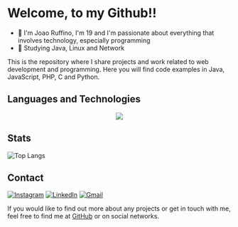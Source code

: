 # Welcome, to my Github!!

- 👾 I'm Joao Ruffino, I'm 19 and I'm passionate about everything that involves technology, especially programming
- 📕 Studying Java, Linux and Network


This is the repository where I share projects and work related to web development and programming. Here you will find code examples in Java, JavaScript, PHP, C and Python.

## Languages and Technologies

<p align="center">
  <a href="https://skillicons.dev">
    <img src="https://skillicons.dev/icons?i=linux,redhat,docker,azure,vim,git,mysql,postman,react,html,css,c,java,js,ts,php,py" />
  </a>
</p>

## Stats

![Top Langs](https://github-readme-stats.vercel.app/api/top-langs/?username=JoaoRuffino&layout=compact&theme=dark)

## Contact
[![Instagram](https://img.shields.io/badge/Instagram-%23E4405F.svg?style=for-the-badge&logo=Instagram&logoColor=white)](https://www.instagram.com/ruffinojoaoo/)
[![LinkedIn](https://img.shields.io/badge/linkedin-%230077B5.svg?style=for-the-badge&logo=linkedin&logoColor=white)](https://www.linkedin.com/in/joaoruffino/)
[![Gmail](https://img.shields.io/badge/Gmail-D14836?style=for-the-badge&logo=gmail&logoColor=white)](https://criarmeulink.com.br/u/1692559992)

If you would like to find out more about any projects or get in touch with me, feel free to find me at [GitHub](https://github.com/JoaoRuffino) or on social networks.

